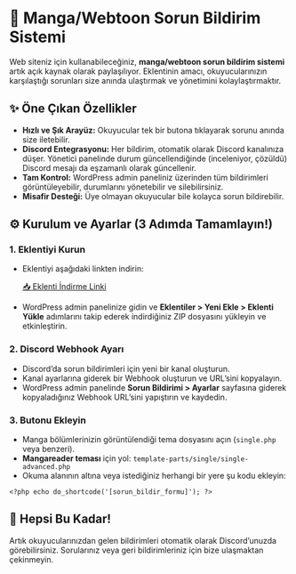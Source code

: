 <h1>📢 Manga/Webtoon Sorun Bildirim Sistemi</h1>

<p>Web siteniz için kullanabileceğiniz, <strong>manga/webtoon sorun bildirim sistemi</strong> artık açık kaynak olarak paylaşılıyor. 
Eklentinin amacı, okuyucularınızın karşılaştığı sorunları size anında ulaştırmak ve yönetimini kolaylaştırmaktır.</p>

<h2>✨ Öne Çıkan Özellikler</h2>
<ul>
  <li><strong>Hızlı ve Şık Arayüz:</strong> Okuyucular tek bir butona tıklayarak sorunu anında size iletebilir.</li>
  <li><strong>Discord Entegrasyonu:</strong> Her bildirim, otomatik olarak Discord kanalınıza düşer. Yönetici panelinde durum güncellendiğinde (inceleniyor, çözüldü) Discord mesajı da eşzamanlı olarak güncellenir.</li>
  <li><strong>Tam Kontrol:</strong> WordPress admin paneliniz üzerinden tüm bildirimleri görüntüleyebilir, durumlarını yönetebilir ve silebilirsiniz.</li>
  <li><strong>Misafir Desteği:</strong> Üye olmayan okuyucular bile kolayca sorun bildirebilir.</li>
</ul>

<h2>⚙️ Kurulum ve Ayarlar (3 Adımda Tamamlayın!)</h2>

<h3>1. Eklentiyi Kurun</h3>
<ul>
  <li>Eklentiyi aşağıdaki linkten indirin:</li>
  <p><a href="[Eklenti İndirme Linki](https://github.com/turanbagtur/manga-sorun-bildirme-eklentisi/releases/tag/sorunbildirim-v1.4)">📥 Eklenti İndirme Linki</a></p>
  <li>WordPress admin panelinize gidin ve <strong>Eklentiler > Yeni Ekle > Eklenti Yükle</strong> adımlarını takip ederek indirdiğiniz ZIP dosyasını yükleyin ve etkinleştirin.</li>
</ul>

<h3>2. Discord Webhook Ayarı</h3>
<ul>
  <li>Discord’da sorun bildirimleri için yeni bir kanal oluşturun.</li>
  <li>Kanal ayarlarına giderek bir Webhook oluşturun ve URL’sini kopyalayın.</li>
  <li>WordPress admin panelinde <strong>Sorun Bildirimi > Ayarlar</strong> sayfasına giderek kopyaladığınız Webhook URL’sini yapıştırın ve kaydedin.</li>
</ul>

<h3>3. Butonu Ekleyin</h3>
<ul>
  <li>Manga bölümlerinizin görüntülendiği tema dosyasını açın (<code>single.php</code> veya benzeri).</li>
  <li><strong>Mangareader teması</strong> için yol: <code>template-parts/single/single-advanced.php</code></li>
  <li>Okuma alanının altına veya istediğiniz herhangi bir yere şu kodu ekleyin:</li>
</ul>

<pre><code>&lt;?php echo do_shortcode('[sorun_bildir_formu]'); ?&gt;
</code></pre>

<h2>🎉 Hepsi Bu Kadar!</h2>
<p>Artık okuyucularınızdan gelen bildirimleri otomatik olarak Discord’unuzda görebilirsiniz. Sorularınız veya geri bildirimleriniz için bize ulaşmaktan çekinmeyin.</p>
